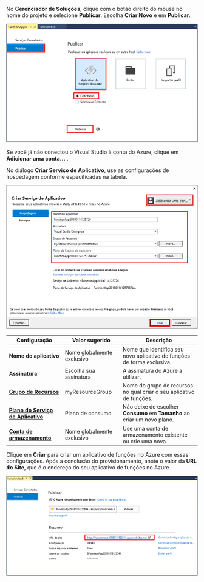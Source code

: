 No **Gerenciador de Soluções**, clique com o botão direito do mouse no nome do projeto e selecione **Publicar**. Escolha **Criar Novo** e em **Publicar**. 

![Publicar Criar novo aplicativo de funções](./media/functions-vstools-publish/functions-vstools-publish-new-function-app.png)

Se você já não conectou o Visual Studio à conta do Azure, clique em **Adicionar uma conta...** .  

No diálogo **Criar Serviço de Aplicativo**, use as configurações de hospedagem conforme especificadas na tabela. 

![Tempo de execução local do Azure](./media/functions-vstools-publish/functions-vstools-publish.png)

| Configuração      | Valor sugerido  | Descrição                                |
| ------------ |  ------- | -------------------------------------------------- |
| **Nome do aplicativo** | Nome globalmente exclusivo | Nome que identifica seu novo aplicativo de funções de forma exclusiva. |
| **Assinatura** | Escolha sua assinatura | A assinatura do Azure a utilizar. |
| **[Grupo de Recursos](../articles/azure-resource-manager/resource-group-overview.md)** | myResourceGroup |  Nome do grupo de recursos no qual criar o seu aplicativo de funções. |
| **[Plano do Serviço de Aplicativo](../articles/azure-functions/functions-scale.md)** | Plano de consumo | Não deixe de escolher **Consumo** em **Tamanho** ao criar um novo plano.  |
| **[Conta de armazenamento](../articles/storage/storage-create-storage-account.md#create-a-storage-account)** | Nome globalmente exclusivo | Use uma conta de armazenamento existente ou crie uma nova.   |

Clique em **Criar** para criar um aplicativo de funções no Azure com essas configurações. Após a conclusão do provisionamento, anote o valor da **URL do Site**, que é o endereço do seu aplicativo de funções no Azure. 

![Tempo de execução local do Azure](./media/functions-vstools-publish/functions-vstools-publish-profile.png)
